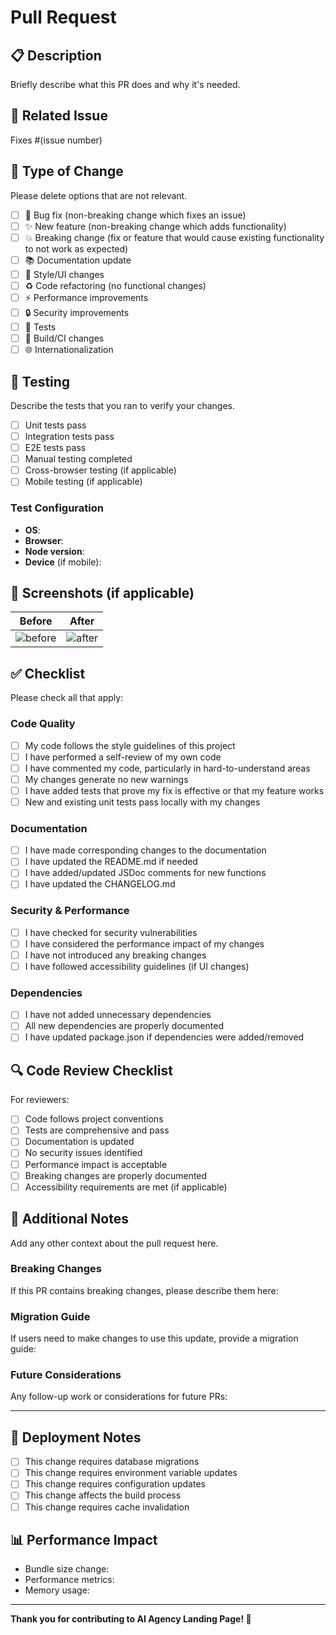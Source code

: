 # Pull Request

## 📋 Description

Briefly describe what this PR does and why it's needed.

## 🔗 Related Issue

Fixes #(issue number)

## 🧪 Type of Change

Please delete options that are not relevant.

- [ ] 🐛 Bug fix (non-breaking change which fixes an issue)
- [ ] ✨ New feature (non-breaking change which adds functionality)
- [ ] 💥 Breaking change (fix or feature that would cause existing functionality to not work as expected)
- [ ] 📚 Documentation update
- [ ] 🎨 Style/UI changes
- [ ] ♻️ Code refactoring (no functional changes)
- [ ] ⚡ Performance improvements
- [ ] 🔒 Security improvements
- [ ] 🧪 Tests
- [ ] 🔧 Build/CI changes
- [ ] 🌐 Internationalization

## 🧪 Testing

Describe the tests that you ran to verify your changes.

- [ ] Unit tests pass
- [ ] Integration tests pass
- [ ] E2E tests pass
- [ ] Manual testing completed
- [ ] Cross-browser testing (if applicable)
- [ ] Mobile testing (if applicable)

### Test Configuration

- **OS**:
- **Browser**:
- **Node version**:
- **Device** (if mobile):

## 📸 Screenshots (if applicable)

| Before         | After         |
| -------------- | ------------- |
| ![before](url) | ![after](url) |

## ✅ Checklist

Please check all that apply:

### Code Quality

- [ ] My code follows the style guidelines of this project
- [ ] I have performed a self-review of my own code
- [ ] I have commented my code, particularly in hard-to-understand areas
- [ ] My changes generate no new warnings
- [ ] I have added tests that prove my fix is effective or that my feature works
- [ ] New and existing unit tests pass locally with my changes

### Documentation

- [ ] I have made corresponding changes to the documentation
- [ ] I have updated the README.md if needed
- [ ] I have added/updated JSDoc comments for new functions
- [ ] I have updated the CHANGELOG.md

### Security & Performance

- [ ] I have checked for security vulnerabilities
- [ ] I have considered the performance impact of my changes
- [ ] I have not introduced any breaking changes
- [ ] I have followed accessibility guidelines (if UI changes)

### Dependencies

- [ ] I have not added unnecessary dependencies
- [ ] All new dependencies are properly documented
- [ ] I have updated package.json if dependencies were added/removed

## 🔍 Code Review Checklist

For reviewers:

- [ ] Code follows project conventions
- [ ] Tests are comprehensive and pass
- [ ] Documentation is updated
- [ ] No security issues identified
- [ ] Performance impact is acceptable
- [ ] Breaking changes are properly documented
- [ ] Accessibility requirements are met (if applicable)

## 📝 Additional Notes

Add any other context about the pull request here.

### Breaking Changes

If this PR contains breaking changes, please describe them here:

### Migration Guide

If users need to make changes to use this update, provide a migration guide:

### Future Considerations

Any follow-up work or considerations for future PRs:

---

## 🚀 Deployment Notes

- [ ] This change requires database migrations
- [ ] This change requires environment variable updates
- [ ] This change requires configuration updates
- [ ] This change affects the build process
- [ ] This change requires cache invalidation

## 📊 Performance Impact

- Bundle size change:
- Performance metrics:
- Memory usage:

---

**Thank you for contributing to AI Agency Landing Page! 🎉**

